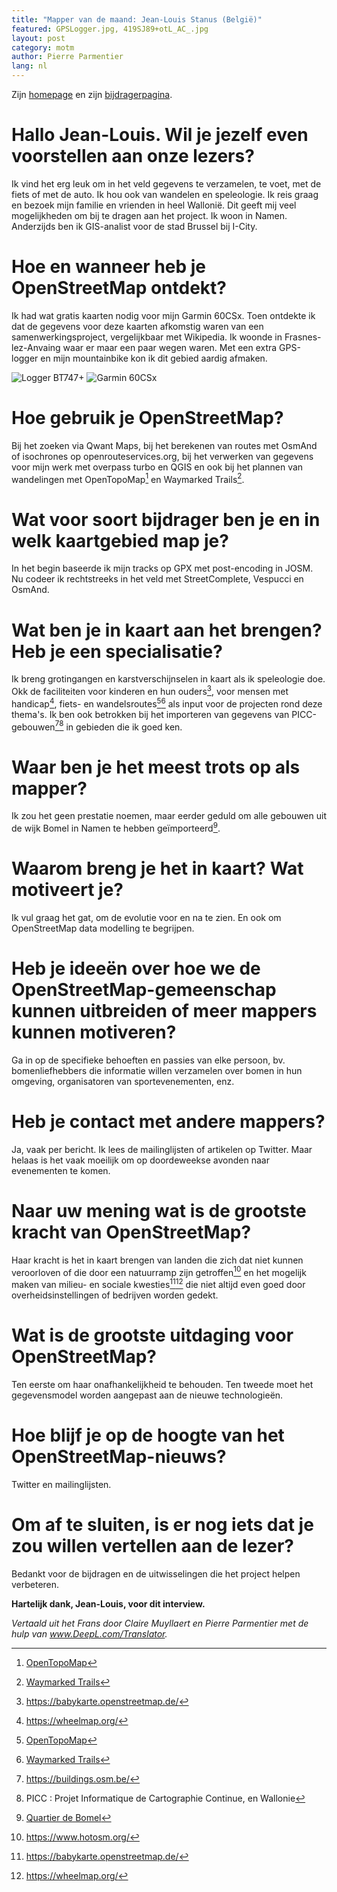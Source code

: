 ```yaml
---
title: "Mapper van de maand: Jean-Louis Stanus (België)"
featured: GPSLogger.jpg, 419SJ89+otL_AC_.jpg
layout: post
category: motm
author: Pierre Parmentier
lang: nl
---
```


Zijn [homepage](https://www.openstreetmap.org/user/Jean-Louis%20Stanus) en zijn [bijdragerpagina](https://hdyc.neis-one.org/?Jean-Louis%20Stanus).

# Hallo Jean-Louis. Wil je jezelf even voorstellen aan onze lezers?

Ik vind het erg leuk om in het veld gegevens te verzamelen, te voet, met de fiets of met de auto. Ik hou ook van wandelen en speleologie. Ik reis graag en bezoek mijn familie en vrienden in heel Wallonië. Dit geeft mij veel mogelijkheden om bij te dragen aan het project. Ik woon in Namen. Anderzijds ben ik GIS-analist voor de stad Brussel bij I-City.

# Hoe en wanneer heb je OpenStreetMap ontdekt?

Ik had wat gratis kaarten nodig voor mijn Garmin 60CSx. Toen ontdekte ik dat de gegevens voor deze kaarten afkomstig waren van een samenwerkingsproject, vergelijkbaar met Wikipedia. Ik woonde in Frasnes-lez-Anvaing waar er maar een paar wegen waren. Met een extra GPS-logger en mijn mountainbike kon ik dit gebied aardig afmaken.

<!--
![Logger BT747+ Source:gnss-info.blogspot.com](http://4.bp.blogspot.com/-U0UNwmgi_r4/TwnOKQG0uxI/AAAAAAAAAmM/OR-0vEVqrkU/s1600/GPSLogger.jpg)
![Garmin 60Csx Source: pngwing](https://w7.pngwing.com/pngs/182/600/png-transparent-gps-navigation-systems-garmin-gpsmap-60csx-garmin-ltd-feature-phone-gps-watch-material-science-and-technology-lines-electronics-gadget-mobile-phone.png)
-->
![Logger BT747+](/GPSLogger.jpg)
![Garmin 60CSx](/419SJ89+otL_AC_.jpg)

# Hoe gebruik je OpenStreetMap?

Bij het zoeken via Qwant Maps, bij het berekenen van routes met OsmAnd of isochrones op openrouteservices.org, bij het verwerken van gegevens voor mijn werk met overpass turbo en QGIS en ook bij het plannen van wandelingen met OpenTopoMap[^1] en Waymarked Trails[^2].

# Wat voor soort bijdrager ben je en in welk kaartgebied map je?

In het begin baseerde ik mijn tracks op GPX met post-encoding in JOSM. Nu codeer ik rechtstreeks in het veld met StreetComplete, Vespucci en OsmAnd.

# Wat ben je in kaart aan het brengen? Heb je een specialisatie?

Ik breng grotingangen en karstverschijnselen in kaart als ik speleologie doe. Okk de faciliteiten voor kinderen en hun ouders[^3], voor mensen met handicap[^4], fiets- en wandelsroutes[^1][^2] als input voor de projecten rond deze thema's. Ik ben ook betrokken bij het importeren van gegevens van PICC-gebouwen[^5][^6] in gebieden die ik goed ken.

# Waar ben je het meest trots op als mapper?

Ik zou het geen prestatie noemen, maar eerder geduld om alle gebouwen uit de wijk Bomel in Namen te hebben geïmporteerd[^7].

# Waarom breng je het in kaart? Wat motiveert je?

Ik vul graag het gat, om de evolutie voor en na te zien. En ook om OpenStreetMap data modelling te begrijpen.

# Heb je ideeën over hoe we de OpenStreetMap-gemeenschap kunnen uitbreiden of meer mappers kunnen motiveren?

Ga in op de specifieke behoeften en passies van elke persoon, bv. bomenliefhebbers die informatie willen verzamelen over bomen in hun omgeving, organisatoren van sportevenementen, enz.

# Heb je contact met andere mappers?

Ja, vaak per bericht. Ik lees de mailinglijsten of artikelen op Twitter. Maar helaas is het vaak moeilijk om op doordeweekse avonden naar evenementen te komen.

# Naar uw mening wat is de grootste kracht van OpenStreetMap?

Haar kracht is het in kaart brengen van landen die zich dat niet kunnen veroorloven of die door een natuurramp zijn getroffen[^8] en het mogelijk maken van milieu- en sociale kwesties[^3][^4] die niet altijd even goed door overheidsinstellingen of bedrijven worden gedekt.

# Wat is de grootste uitdaging voor OpenStreetMap?

Ten eerste om haar onafhankelijkheid te behouden. Ten tweede moet het gegevensmodel worden aangepast aan de nieuwe technologieën.

# Hoe blijf je op de hoogte van het OpenStreetMap-nieuws?

Twitter en mailinglijsten.

# Om af te sluiten, is er nog iets dat je zou willen vertellen aan de lezer?

Bedankt voor de bijdragen en de uitwisselingen die het project helpen verbeteren.

**Hartelijk dank, Jean-Louis, voor dit interview.**

*Vertaald uit het Frans door Claire Muyllaert en Pierre Parmentier met de hulp van www.DeepL.com/Translator.*

[^1]: [OpenTopoMap](https://opentopomap.org)

[^2]: [Waymarked Trails](https://waymarkedtrails.org/)

[^3]: https://babykarte.openstreetmap.de/

[^4]: https://wheelmap.org/

[^5]: https://buildings.osm.be/

[^6]: PICC : Projet Informatique de Cartographie Continue, en Wallonie

[^7]: [Quartier de Bomel](https://www.openstreetmap.org/#map=17/50.47237/4.86082)

[^8]: https://www.hotosm.org/


